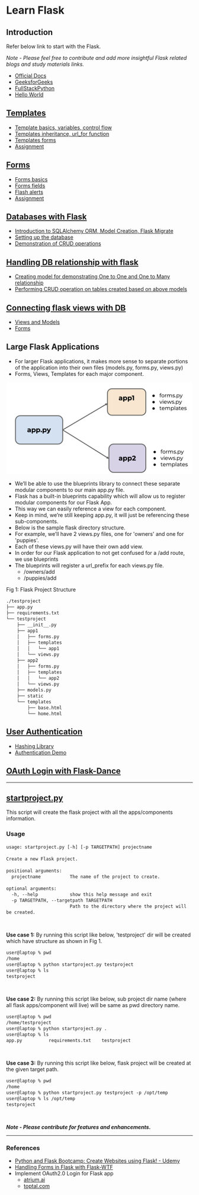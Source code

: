 # **Learn Flask**
## Introduction
Refer below link to start with the Flask.

*Note - Please feel free to contribute and add more insightful Flask related blogs and study materials links.*
- [Official Docs](https://flask.palletsprojects.com/en/2.0.x/tutorial/index.html)
- [GeeksforGeeks](https://www.geeksforgeeks.org/python-introduction-to-web-development-using-flask/)
- [FullStackPython](https://www.fullstackpython.com/flask.html)
- [Hello World](https://github.com/Aman0509/learningFlask/blob/main/01-Hello_World/helloWorld.py)

## [Templates](https://github.com/Aman0509/learningFlask/blob/main/02-Templates/)
- [Template basics, variables, control flow](https://github.com/Aman0509/learningFlask/blob/main/02-Templates/1_flask_templates.py)
- [Templates inheritance, url_for function](https://github.com/Aman0509/learningFlask/blob/main/02-Templates/2_flask_templates.py)
- [Templates forms](https://github.com/Aman0509/learningFlask/blob/main/02-Templates/3_flask_templates.py)
- [Assignment](https://github.com/Aman0509/learningFlask/blob/main/02-Templates/assignment.py)

## [Forms](https://github.com/Aman0509/learningFlask/blob/main/03-Forms/)
- [Forms basics](https://github.com/Aman0509/learningFlask/blob/main/03-Forms/1_flask_forms.py)
- [Forms fields](https://github.com/Aman0509/learningFlask/blob/main/03-Forms/2_flask_forms.py)
- [Flash alerts](https://github.com/Aman0509/learningFlask/blob/main/03-Forms/3_flask_forms.py)
- [Assignment](https://github.com/Aman0509/learningFlask/blob/main/03-Forms/assignment.py)

## [Databases with Flask](https://github.com/Aman0509/learningFlask/blob/main/04-Database/)
- [Introduction to SQLAlchemy ORM, Model Creation, Flask Migrate](https://github.com/Aman0509/learningFlask/blob/main/04-Database/flask_and_database.py)
- [Setting up the database](https://github.com/Aman0509/learningFlask/blob/main/04-Database/setup_database.py)
- [Demonstration of CRUD operations](https://github.com/Aman0509/learningFlask/blob/main/04-Database/crud.py)

## [Handling DB relationship with flask](https://github.com/Aman0509/learningFlask/blob/main/05-Flask_DB_Relationships/)
- [Creating model for demonstrating One to One and One to Many relationship](https://github.com/Aman0509/learningFlask/blob/main/05-Flask_DB_Relationships/models.py)
- [Performing CRUD operation on tables created based on above models](https://github.com/Aman0509/learningFlask/blob/main/05-Flask_DB_Relationships/crud.py)

## [Connecting flask views with DB](https://github.com/Aman0509/learningFlask/blob/main/06-Connecting_views_with_DB/)
- [Views and Models](https://github.com/Aman0509/learningFlask/blob/main/06-Connecting_views_with_DB/app.py)
- [Forms](https://github.com/Aman0509/learningFlask/blob/main/06-Connecting_views_with_DB/forms.py)

## Large Flask Applications
- For larger Flask applications, it makes more sense to separate portions of the application into their own files (models.py, forms.py, views.py)
- Forms, Views, Templates for each major component.

![image appflowchart](https://github.com/Aman0509/learningFlask/blob/main/others/flask_app_flow.png)

- We’ll be able to use the blueprints library to connect these separate modular components to our main app.py file.
- Flask has a built-in blueprints capability which will allow us to register modular components for our Flask App.
- This way we can easily reference a view for each component.
- Keep in mind, we’re still keeping app.py, it will just be referencing these sub-components.
- Below is the sample flask directory structure.
- For example, we’ll have 2 views.py files, one for 'owners' and one for 'puppies'.
- Each of these views.py will have their own add view.
- In order for our Flask application to not get confused for a /add route, we use blueprints
- The blueprints will register a url_prefix for each views.py file.
    - /owners/add
    - /puppies/add

Fig 1: Flask Project Structure
```
./testproject
├── app.py
├── requirements.txt
└── testproject
    ├── __init__.py
    ├── app1
    │   ├── forms.py
    │   ├── templates
    │   │   └── app1
    │   └── views.py
    ├── app2
    │   ├── forms.py
    │   ├── templates
    │   │   └── app2
    │   └── views.py
    ├── models.py
    ├── static
    └── templates
        ├── base.html
        └── home.html
```

## [User Authentication](https://github.com/Aman0509/learningFlask/blob/main/07-User_Authentication/)
- [Hashing Library](https://github.com/Aman0509/learningFlask/blob/main/07-User_Authentication/password_hashing.py)
- [Authentication Demo](https://github.com/Aman0509/learningFlask/tree/main/07-User_Authentication/flask_login_demo/)

## [OAuth Login with Flask-Dance](https://github.com/Aman0509/learningFlask/tree/main/08-OAuth)

---

## [startproject.py](https://github.com/Aman0509/learningFlask/blob/main/startproject.py)

This script will create the flask project with all the apps/components information.

### Usage

```
usage: startproject.py [-h] [-p TARGETPATH] projectname

Create a new Flask project.

positional arguments:
  projectname           The name of the project to create.

optional arguments:
  -h, --help            show this help message and exit
  -p TARGETPATH, --targetpath TARGETPATH
                        Path to the directory where the project will be created.
```
&nbsp;

**Use case 1:** By running this script like below, 'testproject' dir will be created which have structure as shown in Fig 1.

```
user@laptop % pwd
/home
user@laptop % python startproject.py testproject
user@laptop % ls
testproject
```
&nbsp;

**Use case 2:** By running this script like below, sub project dir name (where all flask apps/component will live) will be same as pwd directory name.

```
user@laptop % pwd
/home/testproject
user@laptop % python startproject.py .
user@laptop % ls
app.py			requirements.txt	testproject
```
&nbsp;

**Use case 3:** By running this script like below, flask project will be created at the given target path.

```
user@laptop % pwd
/home
user@laptop % python startproject.py testproject -p /opt/temp
user@laptop % ls /opt/temp
testproject
```
&nbsp;

***Note - Please contribute for features and enhancements.***

---

### References

- [Python and Flask Bootcamp: Create Websites using Flask! - Udemy](https://www.udemy.com/course/python-and-flask-bootcamp-create-websites-using-flask/)
- [Handling Forms in Flask with Flask-WTF](https://hackersandslackers.com/flask-wtforms-forms/)
- Implement OAuth2.0 Login for Flask app
  - [atrium.ai](https://atrium.ai/resources/how-to-implement-oauth-2-0-login-for-python-flask-web-server-applications/)
  - [toptal.com](https://www.toptal.com/flask/flask-login-tutorial-sso)

